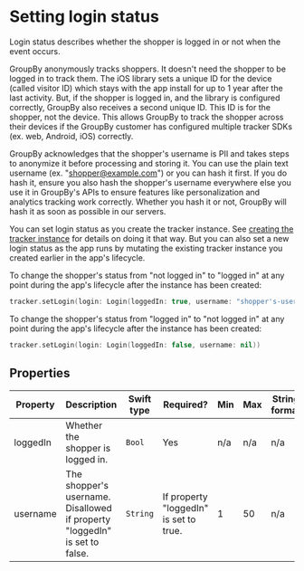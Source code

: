 # Setting login status

Login status describes whether the shopper is logged in or not when the event occurs.

GroupBy anonymously tracks shoppers. It doesn't need the shopper to be logged in to track them. The iOS library sets a unique ID for the device (called visitor ID) which stays with the app install for up to 1 year after the last activity. But, if the shopper is logged in, and the library is configured correctly, GroupBy also receives a second unique ID. This ID is for the shopper, not the device. This allows GroupBy to track the shopper across their devices if the GroupBy customer has configured multiple tracker SDKs (ex. web, Android, iOS) correctly.

GroupBy acknowledges that the shopper's username is PII and takes steps to anonymize it before processing and storing it. You can use the plain text username (ex. "shopper@example.com") or you can hash it first. If you do hash it, ensure you also hash the shopper's username everywhere else you use it in GroupBy's APIs to ensure features like personalization and analytics tracking work correctly. Whether you hash it or not, GroupBy will hash it as soon as possible in our servers.

You can set login status as you create the tracker instance. See [creating the tracker instance](docs/creating_the_tracker_instance.md) for details on doing it that way. But you can also set a new login status as the app runs by mutating the existing tracker instance you created earlier in the app's lifecycle.

To change the shopper's status from "not logged in" to "logged in" at any point during the app's lifecycle after the instance has been created:

```swift
tracker.setLogin(login: Login(loggedIn: true, username: "shopper's-username"))
```

To change the shopper's status from "logged in" to "not logged in" at any point during the app's lifecycle after the instance has been created:

```swift
tracker.setLogin(login: Login(loggedIn: false, username: nil))
```

## Properties

| Property | Description | Swift type | Required? | Min | Max | String format |
| -------- | ----------- | --------- | --------- | --- | --- | ------------- |
| loggedIn | Whether the shopper is logged in. | `Bool` | Yes | n/a | n/a | n/a |
| username | The shopper's username. Disallowed if property "loggedIn" is set to false. | `String` | If property "loggedIn" is set to true. | 1 | 50 | n/a |
